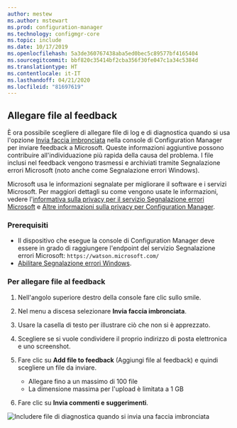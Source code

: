 ```yaml
---
author: mestew
ms.author: mstewart
ms.prod: configuration-manager
ms.technology: configmgr-core
ms.topic: include
ms.date: 10/17/2019
ms.openlocfilehash: 5a3de360767438aba5ed0bec5c89577bf4165404
ms.sourcegitcommit: bbf820c35414bf2cba356f30fe047c1a34c5384d
ms.translationtype: HT
ms.contentlocale: it-IT
ms.lasthandoff: 04/21/2020
ms.locfileid: "81697619"
---
```

## <a name="attach-files-to-feedback"></a>Allegare file al feedback
<!--3555011-->
È ora possibile scegliere di allegare file di log e di diagnostica quando si usa l'opzione [Invia faccia imbronciata](../../../../understand/find-help.md#BKMK_1806Feedback) nella console di Configuration Manager per inviare feedback a Microsoft. Queste informazioni aggiuntive possono contribuire all'individuazione più rapida della causa del problema. I file inclusi nel feedback vengono trasmessi e archiviati tramite Segnalazione errori Microsoft (noto anche come Segnalazione errori Windows).

Microsoft usa le informazioni segnalate per migliorare il software e i servizi Microsoft. Per maggiori dettagli su come vengono usate le informazioni, vedere l'[informativa sulla privacy per il servizio Segnalazione errori Microsoft](https://privacy.microsoft.com/microsoft-error-reporting-privacy-statement) e [Altre informazioni sulla privacy per Configuration Manager](../../../../plan-design/security/additional-privacy.md).

### <a name="prerequisites"></a>Prerequisiti
- Il dispositivo che esegue la console di Configuration Manager deve essere in grado di raggiungere l'endpoint del servizio Segnalazione errori Microsoft: `https://watson.microsoft.com/`
- [Abilitare Segnalazione errori Windows](https://docs.microsoft.com/powershell/module/windowserrorreporting).

### <a name="to-attach-files-to-feedback"></a>Per allegare file al feedback

1. Nell'angolo superiore destro della console fare clic sullo smile.
1. Nel menu a discesa selezionare **Invia faccia imbronciata**.
1. Usare la casella di testo per illustrare ciò che non si è apprezzato.
1. Scegliere se si vuole condividere il proprio indirizzo di posta elettronica e uno screenshot.
1. Fare clic su **Add file to feedback** (Aggiungi file al feedback) e quindi scegliere un file da inviare.
   - Allegare fino a un massimo di 100 file
   - La dimensione massima per l'upload è limitata a 1 GB

1. Fare clic su **Invia commenti e suggerimenti**.

![Includere file di diagnostica quando si invia una faccia imbronciata](../../media/3556011-feedback-add-files.png)